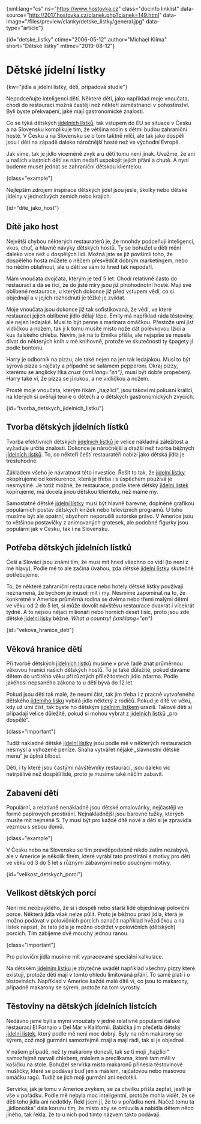 
{xml:lang="cs" ns="https://www.hostovka.cz" class="docinfo linklist" data-source="http://2017.hostovka.cz/clanek.php?clanek=149.html" data-image="/files/preview/clanky/detske_listky/general.jpg" data-type="article"} 

{id="detske\_listky" ctime="2006-05-12" author="Michael Klíma" short="Dětské lístky" mtime="2019-08-12"} 

# Dětské jídelní lístky 

<!-- generated attribute kw by user_udpatekw.sh on 2019-04-16, do not edit --> 

{kw="jídla a jídelní lístky, děti, případová studie"} 

Nepodceňujte inteligenci dětí. Některé děti, jako například moje vnoučata, chodí do restaurací možná častěji než někteří zaměstnanci v pohostinství. Byli byste překvapeni, jaké mají gastronomické znalosti. 

Co se týká dětských [jídelních lístků][1], tak vstupem do EU se situace v Česku a na Slovensku komplikuje tím, že většina rodin s dětmi budou zahraniční hosté. V Česku a na Slovensku se o tom taktně mlčí, ale tak jako dospělí jsou i děti na západě daleko náročnější hosté než ve východní Evropě. 

Jak víme, tak je jídlo víceméně zvyk a u dětí tomu není jinak. Uvažme, že ani u našich vlastních dětí se nám nedaří uspokojit jejich přání a chutě. A nyní budeme muset jednat se zahraniční dětskou klientelou.  

{class="example"} 

Nejlepším zdrojem inspirace dětských jídel jsou jesle, školky nebo dětské jídelny v jednotlivých zemích nebo krajích. 

{id="dite\_jako\_host"} 

## Dítě jako host 

Největší chybou některých restauratérů je, že mnohdy podceňují inteligenci, vkus, chuť, a hlavně návyky dětských hostů. Ty se bohužel u dětí mění daleko více než u dospělých lidí. Možná jste se již povšimli toho, že dospělého hosta můžete o něčem přesvědčit dobrým marketingem, nebo ho něčím oblafnout, ale u dětí se vám to hned tak nepodaří. 

Mám vnoučata dvojčata, kterým je teď 5 let. Chodí relativně často do restaurací a dá se říci, že do jisté míry jsou již plnohodnotní hosté. Mají své oblíbené restaurace, u kterých dokonce již před vstupem vědí, co si objednají a v jejich rozhodnutí je těžké je zviklat. 

Moje vnoučata jsou dokonce již tak sofistikovaná, že vědí, ve které restauraci jejich oblíbené jídlo dělají lépe. Emily má například ráda těstoviny, ale nejen ledajaké. Musí to být penne s marinara omáčkou. Přestože umí jíst vidličkou a nožem, tak jí k tomu musíte místo nože dát polévkovou lžíci a kus italského chleba. Nevím, jak na to Emilka přišla, ale nejspíše se musela dívat do některých knih v mé knihovně, protože ve skutečnosti ty špagety jí podle bontonu. 

Harry je odborník na pizzu, ale také nejen na jen tak ledajakou. Musí to být sýrová pizza s rajčaty a případně se salámem pepperoni. Okraj pizzy, kterému se anglicky říká _crust {xml:lang="en"}_, musí být dobře propečený. Harry také ví, že pizza se jí rukou, a ne vidličkou a nožem. 

Prostě moje vnoučata, kterým říkám „hajzlíci“, jsou takoví mí pokusní králíci, na kterých si ověřuji teorie o dětech a o dětských gastronomických zvycích. 

{id="tvorba\_detskych\_jidelnich_listku"} 

## Tvorba dětských jídelních lístků 

Tvorba efektivních dětských [jídelních lístků][1] je velice nákladná záležitost a vyžaduje určité znalosti. Dokonce je náročnější a dražší než tvorba běžných [jídelních lístků][1]. To, co někteří čeští restauratéři nabízí jako dětská jídla je trestuhodné. 

Základem všeho je návratnost této investice. Řešit to tak, že [jídelní lístky][1] okopírujeme od konkurence, která je třeba i s úspěchem používá je nesmyslné. Je totiž možné, že restaurace, podle které dětský [jídelní lístek][1] kopírujeme, má docela jinou dětskou klientelu, než máme my. 

Samostatné dětské [jídelní lístky][1] musí být hlavně barevné, doplněné grafikou populárních postav dětských knížek nebo televizních programů. U toho musíme být ale opatrní, abychom neporušili autorské právo. V Americe jsou to většinou postavičky z animovaných grotesek, ale podobné figurky jsou populární jak v Česku, tak i na Slovensku. 

## Potřeba dětských jídelních lístků 

Češi a Slováci jsou známi tím, že musí mít hned všechno co vidí (to není z mé hlavy). Podle mě to ale začíná úvahou, zda dětské [jídelní lístky][1] skutečně potřebujeme. 

To, že některé zahraniční restaurace nebo hotely dětské lístky používají neznamená, že bychom je museli mít i my. Nesmíme zapomínat na to, že konkrétně v Americe průměrná rodina se dvěma nebo třemi malými dětmi ve věku od 2 do 5 let, si může dovolit návštěvu restaurace dvakrát i vícekrát týdně. A to nejsou nějací milionáři nebo horních deset tisíc, proto jsou zde dětské [jídelní lísky][1] běžné. _What a country! {xml:lang="en"}_ 

{id="vekova\_hranice\_deti"} 

## Věková hranice dětí 

Při tvorbě dětských [jídelních lístků][1] musíme v prvé řadě znát průměrnou věkovou hranici našich dětských hostů. To je také důležité, pokud dáváme dětem do určitého věku při různých příležitostech jídlo zdarma. Podle jakéhosi nepsaného zákona to u dětí bývá do 12 let. 

Pokud jsou děti tak malé, že neumí číst, tak jim třeba i z pracně vytvořeného dětského [jídelního lísku][1] vybírá jídlo některý z rodičů. Pokud je dítě ve věku, kdy už umí číst, tak byste ho dětským [jídelním lístkem][1] urazili. Takové děti si připadají velice důležitě, pokud si mohou vybrat z [jídelních lístků][1] „pro dospělé“. 

{class="important"} 

Tudíž nákladné dětské [jídelní lístky][1] jsou podle mě v některých restauracích nesmysl a vyhozené peníze. Snaha vytvářet nějaké „slavnostní dětské menu“ je úplná blbost. 

Děti, i ty které jsou častými návštěvníky restaurací, jsou daleko víc netrpělivé než dospělí lidé, proto je musíme také něčím zabavit. 

## Zabavení dětí 

Populární, a relativně nenákladné jsou dětské omalovánky, nejčastěji ve formě papírových prostírání. Nejnákladnější jsou barevné tužky, kterých musíte mít nejméně 5. Ty musí být pro každé dítě nové a děti si je zpravidla vezmou s sebou domů. 

{class="example"} 

V Česku nebo na Slovensku se tím pravděpodobně nikdo zatím nezabývá, ale v Americe je několik firem, které vyrábí tato prostírání s motivy pro děti ve věku od 3 do 5 let s různými zábavnými nebo poučnými motivy. 

{id="velikost\_detskych\_porci"} 

## Velikost dětských porcí 

Není nic neobvyklého, že si i dospělí nebo starší lidé objednávají poloviční porce. Některá jídla však nelze půlit. Proto je běžnou praxí jídla, která je možno podávat v polovičních porcích označit například hvězdičkou a na lístek napsat, že tato jídla je možno obdržet v polovičních (dětských) porcích. Tím zabijeme dvě mouchy jednou ranou. 

{class="important"} 

Pro poloviční jídla musíme mít vypracované speciální kalkulace. 

Na dětském [jídelním lístku][1] je zbytečné uvádět například všechny pizzy které existují, protože děti mají v tomto ohledu limitovaná přání. To samé platí i o těstovinách. Například v Americe každé malé dítě ví, co jsou to makarony, případně makarony se sýrem, protože na tom vyrostly. 

## Těstoviny na dětských jídelních lístcích 

Nedávno jsme byli s mými vnoučaty v jedné relativně populární italské restauraci El Fornaio v Del Mar v Kalifornii. Babička jim přečetla dětský [jídelní lístek][1], který podle mě není moc dobrý. Byly na něm makarony se sýrem, což moji gurmáni samozřejmě znají a mají rádi, tak si je objednali. 

V našem případě, než ty makarony donesli, tak se ti moji „hajzlíci“ samozřejmě narvali chlebem, máslem a preclíkama, které tam měli v košíčku na stole. Bohužel servírka místo makaronů přinesla těstovinové mušličky, které se podávají buď jen s máslem, rajčatovou nebo masovou omáčku ragú. Tudíž se jich moji gurmáni ani nedotkli. 

Servírka, jak je tomu v Americe zvykem, se za chvilku přišla zeptat, jestli je vše v pořádku. Podle mě nebyla moc inteligentní, protože mohla vidět, že se děti toho jídla ani nedotkly. Řekl jsem jí, že to v pořádku není.  Načež tomu ta „jídlonoška“ dala korunu tím, že místo aby se omluvila a nabídla dětem něco jiného, tak řekla, že to u nich pod tímto názvem takto podávají. 

[1]: /jidelni_listek 
